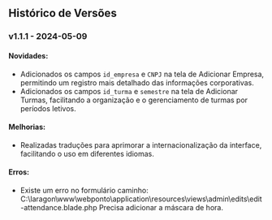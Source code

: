 ## Histórico de Versões

### v1.1.1 - 2024-05-09
#### Novidades:
- Adicionados os campos `id_empresa` e `CNPJ` na tela de Adicionar Empresa, permitindo um registro mais detalhado das informações corporativas.
- Adicionados os campos `id_turma` e `semestre` na tela de Adicionar Turmas, facilitando a organização e o gerenciamento de turmas por períodos letivos.

#### Melhorias:
- Realizadas traduções para aprimorar a internacionalização da interface, facilitando o uso em diferentes idiomas.

#### Erros:
- Existe um erro no formulário caminho: C:\laragon\www\webponto\application\resources\views\admin\edits\edit-attendance.blade.php
Precisa adicionar a máscara de hora.

###